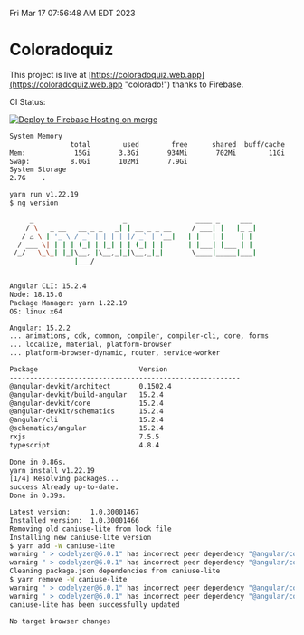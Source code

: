 Fri Mar 17 07:56:48 AM EDT 2023

# Coloradoquiz


This project is live at [https://coloradoquiz.web.app](https://coloradoquiz.web.app "colorado!") thanks to Firebase.

CI Status: 

[![Deploy to Firebase Hosting on merge](https://github.com/teamkushal/coloradoquiz/actions/workflows/firebase-hosting-merge.yml/badge.svg)](https://github.com/teamkushal/coloradoquiz/actions/workflows/firebase-hosting-merge.yml)

```bash
System Memory
               total        used        free      shared  buff/cache   available
Mem:            15Gi       3.3Gi       934Mi       702Mi        11Gi        10Gi
Swap:          8.0Gi       102Mi       7.9Gi
System Storage
2.7G	.
```
```bash
yarn run v1.22.19
$ ng version

     _                      _                 ____ _     ___
    / \   _ __   __ _ _   _| | __ _ _ __     / ___| |   |_ _|
   / △ \ | '_ \ / _` | | | | |/ _` | '__|   | |   | |    | |
  / ___ \| | | | (_| | |_| | | (_| | |      | |___| |___ | |
 /_/   \_\_| |_|\__, |\__,_|_|\__,_|_|       \____|_____|___|
                |___/
    

Angular CLI: 15.2.4
Node: 18.15.0
Package Manager: yarn 1.22.19
OS: linux x64

Angular: 15.2.2
... animations, cdk, common, compiler, compiler-cli, core, forms
... localize, material, platform-browser
... platform-browser-dynamic, router, service-worker

Package                         Version
---------------------------------------------------------
@angular-devkit/architect       0.1502.4
@angular-devkit/build-angular   15.2.4
@angular-devkit/core            15.2.4
@angular-devkit/schematics      15.2.4
@angular/cli                    15.2.4
@schematics/angular             15.2.4
rxjs                            7.5.5
typescript                      4.8.4
    
Done in 0.86s.
yarn install v1.22.19
[1/4] Resolving packages...
success Already up-to-date.
Done in 0.39s.
```
```bash
Latest version:     1.0.30001467
Installed version:  1.0.30001466
Removing old caniuse-lite from lock file
Installing new caniuse-lite version
$ yarn add -W caniuse-lite
warning " > codelyzer@6.0.1" has incorrect peer dependency "@angular/compiler@>=2.3.1 <12.0.0 || ^11.0.0-next || ^11.1.0-next || ^11.2.0-next".
warning " > codelyzer@6.0.1" has incorrect peer dependency "@angular/core@>=2.3.1 <12.0.0 || ^11.0.0-next || ^11.1.0-next || ^11.2.0-next".
Cleaning package.json dependencies from caniuse-lite
$ yarn remove -W caniuse-lite
warning " > codelyzer@6.0.1" has incorrect peer dependency "@angular/compiler@>=2.3.1 <12.0.0 || ^11.0.0-next || ^11.1.0-next || ^11.2.0-next".
warning " > codelyzer@6.0.1" has incorrect peer dependency "@angular/core@>=2.3.1 <12.0.0 || ^11.0.0-next || ^11.1.0-next || ^11.2.0-next".
caniuse-lite has been successfully updated

No target browser changes
```
```bash
